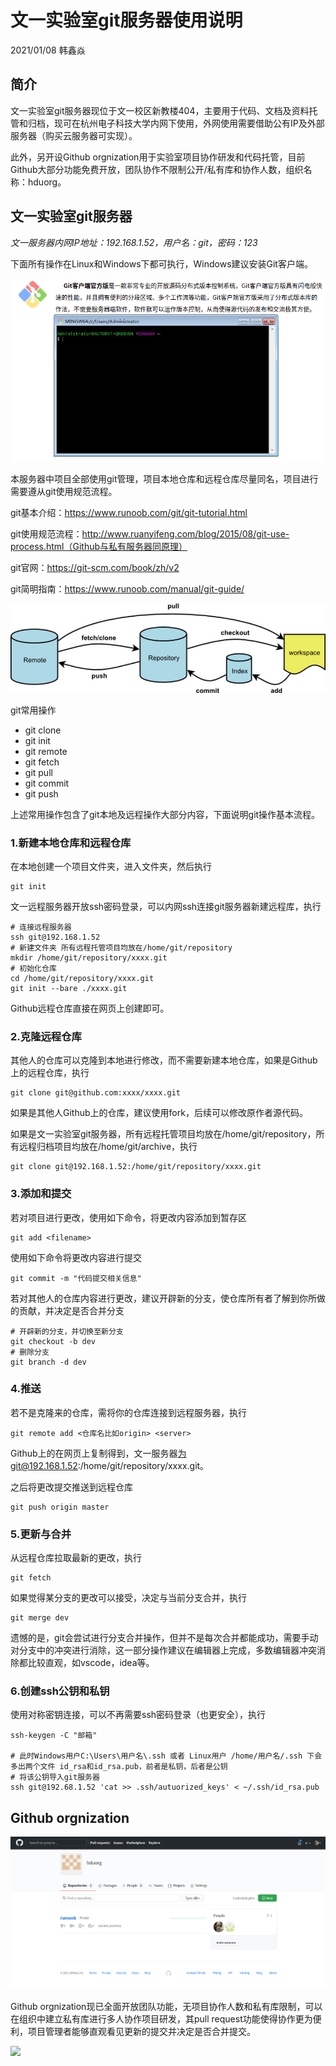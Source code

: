 

# 文一实验室git服务器使用说明

2021/01/08	韩鑫焱

## 简介

文一实验室git服务器现位于文一校区新教楼404，主要用于代码、文档及资料托管和归档，现可在杭州电子科技大学内网下使用，外网使用需要借助公有IP及外部服务器（购买云服务器可实现）。

此外，另开设Github orgnization用于实验室项目协作研发和代码托管，目前Github大部分功能免费开放，团队协作不限制公开/私有库和协作人数，组织名称：hduorg。

## 文一实验室git服务器

*文一服务器内网IP地址：192.168.1.52，用户名：git，密码：123*

下面所有操作在Linux和Windows下都可执行，Windows建议安装Git客户端。

![](../figure/GitClient.png)

本服务器中项目全部使用git管理，项目本地仓库和远程仓库尽量同名，项目进行需要遵从git使用规范流程。

git基本介绍：https://www.runoob.com/git/git-tutorial.html

git使用规范流程：http://www.ruanyifeng.com/blog/2015/08/git-use-process.html（Github与私有服务器同原理）

git官网：https://git-scm.com/book/zh/v2

git简明指南：https://www.runoob.com/manual/git-guide/

![](../figure/gitRemote.jpeg)

git常用操作

- git clone
- git init
- git remote
- git fetch
- git pull
- git commit
- git push

上述常用操作包含了git本地及远程操作大部分内容，下面说明git操作基本流程。

### 1.新建本地仓库和远程仓库

在本地创建一个项目文件夹，进入文件夹，然后执行

```
git init
```

文一远程服务器开放ssh密码登录，可以内网ssh连接git服务器新建远程库，执行

```
# 连接远程服务器
ssh git@192.168.1.52
# 新建文件夹 所有远程托管项目均放在/home/git/repository
mkdir /home/git/repository/xxxx.git
# 初始化仓库
cd /home/git/repository/xxxx.git
git init --bare ./xxxx.git
```

Github远程仓库直接在网页上创建即可。

### 2.克隆远程仓库

其他人的仓库可以克隆到本地进行修改，而不需要新建本地仓库，如果是Github上的远程仓库，执行

```
git clone git@github.com:xxxx/xxxx.git
```

如果是其他人Github上的仓库，建议使用fork，后续可以修改原作者源代码。

如果是文一实验室git服务器，所有远程托管项目均放在/home/git/repository，所有远程归档项目均放在/home/git/archive，执行

```
git clone git@192.168.1.52:/home/git/repository/xxxx.git
```

### 3.添加和提交

若对项目进行更改，使用如下命令，将更改内容添加到暂存区

```
git add <filename>
```

使用如下命令将更改内容进行提交

```
git commit -m "代码提交相关信息"
```

若对其他人的仓库内容进行更改，建议开辟新的分支，使仓库所有者了解到你所做的贡献，并决定是否合并分支

```
# 开辟新的分支，并切换至新分支
git checkout -b dev
# 删除分支
git branch -d dev
```

### 4.推送

若不是克隆来的仓库，需将你的仓库连接到远程服务器，执行

```
git remote add <仓库名比如origin> <server>
```

Github上的<server>在网页上复制得到，文一服务器<server>为git@192.168.1.52:/home/git/repository/xxxx.git。

之后将更改提交推送到远程仓库

```
git push origin master
```

### 5.更新与合并

从远程仓库拉取最新的更改，执行

```
git fetch
```

如果觉得某分支的更改可以接受，决定与当前分支合并，执行

```
git merge dev
```

遗憾的是，git会尝试进行分支合并操作，但并不是每次合并都能成功，需要手动对分支中的冲突进行消除，这一部分操作建议在编辑器上完成，多数编辑器冲突消除都比较直观，如vscode，idea等。

### 6.创建ssh公钥和私钥

使用对称密钥连接，可以不再需要ssh密码登录（也更安全），执行

```
ssh-keygen -C "邮箱"

# 此时Windows用户C:\Users\用户名\.ssh 或者 Linux用户 /home/用户名/.ssh 下会多出两个文件 id_rsa和id_rsa.pub，前者是私钥，后者是公钥
# 将该公钥导入git服务器
ssh git@192.68.1.52 'cat >> .ssh/autuorized_keys' < ~/.ssh/id_rsa.pub
```



## Github orgnization

![](../figure/Github.png)

Github orgnization现已全面开放团队功能，无项目协作人数和私有库限制，可以在组织中建立私有库进行多人协作项目研发，其pull request功能使得协作更为便利，项目管理者能够直观看见更新的提交并决定是否合并提交。

![](/home/hanxinyan/gitManual/figure/pullrequest.png)













